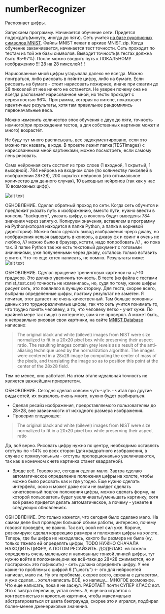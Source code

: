 # numberRecognizer
Распознает цифры.

Запускаем программу.
Начинается обучение сети. Придется подождать(минуту, иногда до пяти).
Сеть учится [на базе рукописных символов MNIST](http://yann.lecun.com/exdb/mnist/).
Файлы MNIST лежат в архиве MNIST.zip. 
Когда обучение заканчивается, начинается тест точности. Сеть проходит по тестам из той же базы символов. Выводит точность(в тестах должна быть 95-97%).
После можно вводить путь к ЛОКАЛЬНОМУ изображению !!! 28 на 28 пикселей !!!

Нарисованные мной цифры угадывала далеко не всегда. Можно поиграться, либо рисовать в пэйнте цифру, либо на бумаге. Если рисовать на бумаге - стоит нарисовать пожирнее, иначе при сжатии до 28 пикселей от нее ничего не останется. Не уверен почему она не всегда распознает нарисованное мной, но тесты проходит с вероятностью 96%. Программа, которая на питоне, показывает идентичные результаты, хотя там правильнее рандомились первоначальные веса.

Можно изменить количество эпох обучения с двух до пяти, точность немного(при прохождении тестов, а для собственных картинок может и много) возрастёт.

Не буду тут много расписывать, все задокументировано, если это можно так назвать, в коде.
В проекте лежит папка(TESTimages) с нарисованными мной картинками, можно посмотреть, если самому лень рисовать.

Сама нейронная сеть состоит из трех слоев (1 входной, 1 скрытый, 1 выходной). 784 нейрона на входном слое (по количеству пикселей в изображении 28*28), 200 скрытых нейронов (это оптимальное количество для данного случая), 10 выходных нейронов (так как у нас 10 возможных цифр).

![alt text](https://pp.userapi.com/c850220/v850220413/1761ff/TDLOKq2ozT8.jpg)

ОБНОВЛЕНИЕ.
Сделал обратный проход по сети. Когда сеть обучится и предложит указать путь к изображению, вместо пути, нужно ввести в консоль "backquery", указать цифру, в консоль будут выведены 784 значения через запятую. Копируем значения, вставялем в программу на Python(которая находится в папке Python, а папка в корневой директории). Можно было сделать вывод изображения чрерз джаву, но изображения нельзя выводить в консоль, а джаву фх и свинг я очень не люблю, /// можно было в браузер, кстати, надо попробовать /// , но пока так. В папке Python так же есть текстовый документ с готовыми значениями, уже полученными через джаву, осталось только вставить в питон. Что-то еще хотел написать, не помню. Результаты ниже:
![alt text](https://pp.userapi.com/c851236/v851236458/1563b5/00bjm6UOQrE.jpg)

ОБНОВЛЕНИЕ. 
Сделал вращение тренинговых картинок на +/-10 градусов. Это должно увеличить точность. В тесте (из файла с тестами mnist_test.csv) точность не изменилась, но, судя по тому, какие цифры рисует сеть, это повлияло в лучшую сторону. Для теста, скорее всего, выбраны определенные цифры, поэтому результат не заметен.
Я почитал, этот датасет не очень качественный. Там больше половины данных это трудноразличимые цифры, так что сеть учится понимать то, что трудно понять человеку, а то, что человеку легко - учит хуже. По крайней мере так пишут в интернете, сам я не проверял. А может быть, я неправильно рисовал свои картинки, на сайте [MNIST Database](http://yann.lecun.com/exdb/mnist/) написано:
>The original black and white (bilevel) images from NIST were size normalized to fit in a 20x20 pixel box while preserving their aspect ratio.
>The resulting images contain grey levels as a result of the anti-aliasing technique used by the normalization algorithm.
>The images were centered in a 28x28 image by computing the center of mass of the pixels, and translating the image so as to position this point at the center of the 28x28 field.

Тем не менее, оно работает. На этом этапе идеальная точность не является важнейшим приоритетом.

ОБНОВЛЕНИЕ.
Сегодня сделал совсем чуть-чуть - читал про другие виды сетей, их оказалось очень много, нужно будет разбираться.
- Сделал ресайз изображения, предоставляемого пользователем до 28*28, вне зависимости от исходного размера изображения.
- Проверил следующее: 
>The original black and white (bilevel) images from NIST were size normalized to fit in a 20x20 pixel box while preserving their aspect ratio

 Да, всё верно. Рисовать цифру нужно по центру, необходимо оставлять отступы по ~14% со всех сторон (для квадратного изображения, в случае с прямоугольным - отступы пропорционально увеличиваются, так как в конечном счете картинка станет квадратной).
 - Вроде всё. Говорю же, сегодня сделал мало.
 Завтра сделаю автоматическое определение положения цифры на холсте, чтобы можно было рисовать как и где угодно. Еще нужно сделать интерфейс, оооо и может даже если не выйдет сделать качетсвенный подгон положения цифры, можно сделать форму, на которой пользователь будет увеличивать/уменьшать картинку, хотя всё равно придется делать автоматическое, а почему - узнаете в следующих обновлениях.
 
ОБНОВЛЕНИЕ.
Это только кажется, что сегодня было сделано мало. На самом деле был проведен большой объем работы, интересно, почему говорят проведён, не важно. Так вот, ооой нет сил уже. Короче, резюмирую: сделал коррекцию размера и положения цифры на холсте. Теперь, где бы цифра не находилась, какого бы размера не была (ну, только тяжело ей определять цифры, TODO НУЖНО СНАЧАЛА НАХОДИТЬ ЦИФРУ, А ПОТОМ РЕСАЙЗИТЬ. ДОДЕЛАЮ. ей тяжело определять очень маленькие и написанные тонкой линией цифры, тут нужно войти в положение,они же всё-таки до 28*28 сжимаются, но я постараюсь это пофиксить) - сеть должна определить цифру. У нее какие-то проблемы с цифрой 6 ("шесть") <- это для нейросетей написал, мало ли. Ну эта проблема, скорее всего, связана с датасетом, я уже сделал... хотел написать ВСЁ, но напишу... МНОГОЕ возможное. Что еще написать, пока я не заснул. РАБОТАЕТ почти СУПЕР КЛАСС вот. Это я завтра перепишу, устал очень. А, еще она играется с контрастностью и яркостью картинки, чтобы максимально абстрагироваться от цвета бэкграунда, скорее это я игрался, подбирал более-менее дженериковые значения.

